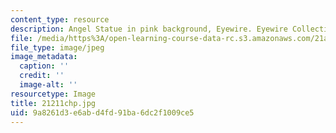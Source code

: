 ```yaml
---
content_type: resource
description: Angel Statue in pink background, Eyewire. Eyewire Collection
file: /media/https%3A/open-learning-course-data-rc.s3.amazonaws.com/21a-211-magic-witchcraft-and-the-spirit-world-fall-2003/9a8261d3e6abd4fd91ba6dc2f1009ce5_21211chp.jpg
file_type: image/jpeg
image_metadata:
  caption: ''
  credit: ''
  image-alt: ''
resourcetype: Image
title: 21211chp.jpg
uid: 9a8261d3-e6ab-d4fd-91ba-6dc2f1009ce5
---
```

